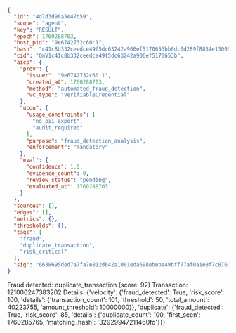 ```json
{
  "id": "4d7d3d96a5e47b59",
  "scope": "agent",
  "key": "RESULT",
  "epoch": 1760288703,
  "host_pid": "9e6742732c60:1",
  "hash": "c41c8b332ceedce49f5dc63242a906ef5170653bb6dc0d289f8834e13005a4a7",
  "cid": "QmV1c41c8b332ceedce49f5dc63242a906ef5170653b",
  "aicp": {
    "prov": {
      "issuer": "9e6742732c60:1",
      "created_at": 1760288703,
      "method": "automated_fraud_detection",
      "vc_type": "VerifiableCredential"
    },
    "ucon": {
      "usage_constraints": [
        "no_pii_export",
        "audit_required"
      ],
      "purpose": "fraud_detection_analysis",
      "enforcement": "mandatory"
    },
    "eval": {
      "confidence": 1.0,
      "evidence_count": 0,
      "review_status": "pending",
      "evaluated_at": 1760288703
    }
  },
  "sources": [],
  "edges": [],
  "metrics": {},
  "thresholds": {},
  "tags": [
    "fraud",
    "duplicate_transaction",
    "risk_critical"
  ],
  "sig": "6688695ded7a7fa7e812d642a1001eda698ebeba49bff77af0a1e8f7c87676bf"
}
```

Fraud detected: duplicate_transaction (score: 92)
Transaction: 121000247383202
Details: {'velocity': {'fraud_detected': True, 'risk_score': 100, 'details': {'transaction_count': 101, 'threshold': 50, 'total_amount': 40223755, 'amount_threshold': 10000000}}, 'duplicate': {'fraud_detected': True, 'risk_score': 85, 'details': {'duplicate_count': 100, 'first_seen': 1760285765, 'matching_hash': '32929947211460fd'}}}